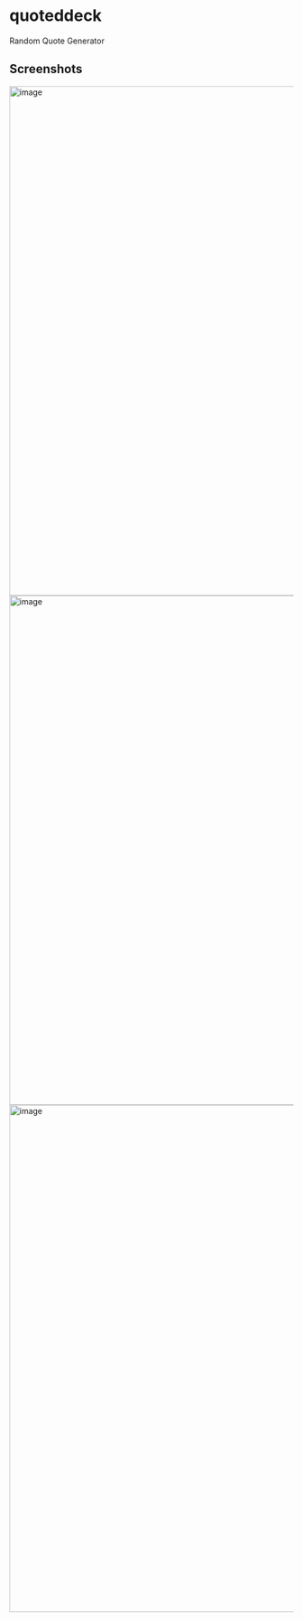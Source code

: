 # quoteddeck
Random Quote Generator
## Screenshots
<img width="1918" height="902" alt="image" src="https://github.com/user-attachments/assets/dc2c0bff-5f04-4f42-809d-0095d2a15bd1" />
<img width="1918" height="902" alt="image" src="https://github.com/user-attachments/assets/24ab0b74-6b62-47fd-be11-bee4817d4938" />
<img width="1916" height="898" alt="image" src="https://github.com/user-attachments/assets/deb03d01-2447-4f05-aef9-1a3bb92ef35e" />


